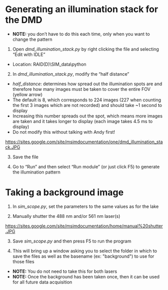 

# Generating an illumination stack for the DMD #
  * **NOTE:** you don’t have to do this each time, only when you want to change the pattern

1. Open _dmd\_illumination\_stack.py_ by right clicking the file and selecting “Edit with IDLE”

  * Location: RAID(D)\SIM\_data\python

2. In _dmd\_illumination\_stack.py_, modify the “half distance”

  * _half\_distance_: determines how spread out the illumination spots are and therefore how many images must be taken to cover the entire FOV (yellow arrow)
  * The default is 8, which corresponds to 224 images (227 when counting the first 3 images which are not recorded) and should take ~1 second to display
  * Increasing this number spreads out the spot, which means more images are taken and it takes longer to display (each image takes 4.5 ms to display)
  * Do not modify this without talking with Andy first!

https://sites.google.com/site/msimdocumentation/one/dmd_illumination_stack.JPG

3. Save the file

4. Go to “Run” and then select “Run module” (or just click F5) to generate the illumination pattern

# Taking a background image #
1. In _sim\_scope.py_, set the parameters to the same values as for the lake

2. Manually shutter the 488 nm and/or 561 nm laser(s)

https://sites.google.com/site/msimdocumentation/home/manual%20shutter.JPG

3. Save _sim\_scope.py_ and then press F5 to run the program

4. This will bring up a window asking you to select the folder in which to save the files as well as the basename (ex: "background") to use for those files

  * **NOTE:** You do not need to take this for both lasers
  * **NOTE:** Once the background has been taken once, then it can be used for all future data acquisition